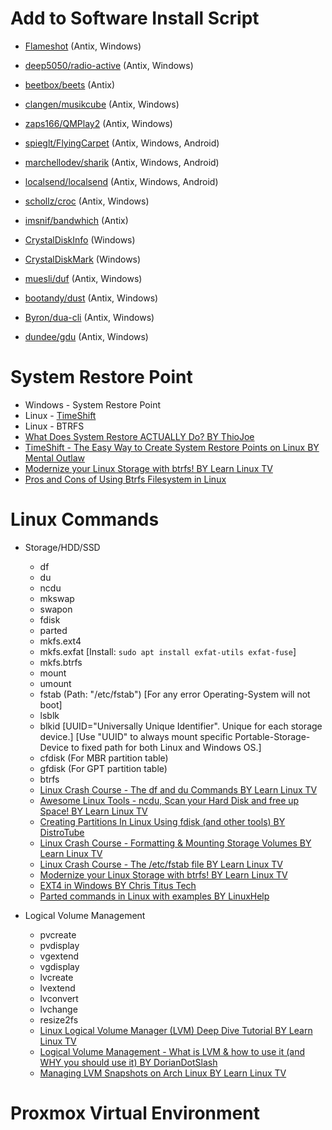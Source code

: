 # Add to Software Install Script

* [Flameshot](https://github.com/flameshot-org/flameshot) (Antix, Windows)
* [deep5050/radio-active](https://github.com/deep5050/radio-active) (Antix, Windows)
* [beetbox/beets](https://github.com/beetbox/beets) (Antix)
* [clangen/musikcube](https://github.com/clangen/musikcube) (Antix, Windows)
* [zaps166/QMPlay2](https://github.com/zaps166/QMPlay2) (Antix, Windows)
* [spieglt/FlyingCarpet](https://github.com/spieglt/FlyingCarpet) (Antix, Windows, Android)
* [marchellodev/sharik](https://github.com/marchellodev/sharik) (Antix, Windows, Android)
* [localsend/localsend](https://github.com/localsend/localsend) (Antix, Windows, Android)
* [schollz/croc](https://github.com/schollz/croc) (Antix, Windows)
* [imsnif/bandwhich](https://github.com/imsnif/bandwhich) (Antix)

* [CrystalDiskInfo](https://crystalmark.info/en/software/crystaldiskinfo/) (Windows)
* [CrystalDiskMark](https://crystalmark.info/en/software/crystaldiskmark/) (Windows)

* [muesli/duf](https://github.com/muesli/duf) (Antix, Windows)
* [bootandy/dust](https://github.com/bootandy/dust) (Antix, Windows)
* [Byron/dua-cli](https://github.com/Byron/dua-cli) (Antix, Windows)
* [dundee/gdu](https://github.com/dundee/gdu) (Antix, Windows)

# System Restore Point

* Windows - System Restore Point
* Linux - [TimeShift](https://github.com/linuxmint/timeshift)
* Linux - BTRFS
* [What Does System Restore ACTUALLY Do? BY ThioJoe](https://www.youtube.com/watch?v=udHfkn0s4qs)
* [TimeShift - The Easy Way to Create System Restore Points on Linux BY Mental Outlaw](https://www.youtube.com/watch?v=npQu2PTaqos)
* [Modernize your Linux Storage with btrfs! BY Learn Linux TV](https://www.youtube.com/watch?v=RPO-fS6HQbY)
* [Pros and Cons of Using Btrfs Filesystem in Linux](https://itsfoss.com/btrfs/)

# Linux Commands

* Storage/HDD/SSD
  * df
  * du
  * ncdu
  * mkswap
  * swapon
  * fdisk
  * parted
  * mkfs.ext4
  * mkfs.exfat [Install: `sudo apt install exfat-utils exfat-fuse`]
  * mkfs.btrfs
  * mount
  * umount
  * fstab (Path: "/etc/fstab") [For any error Operating-System will not boot]
  * lsblk
  * blkid [UUID="Universally Unique Identifier". Unique for each storage device.] [Use "UUID" to always mount specific Portable-Storage-Device to fixed path for both Linux and Windows OS.]
  * cfdisk (For MBR partition table)
  * gfdisk (For GPT partition table)
  * btrfs
  * [Linux Crash Course - The df and du Commands BY Learn Linux TV](https://www.youtube.com/watch?v=ZRs5zVv_1UU)
  * [Awesome Linux Tools - ncdu, Scan your Hard Disk and free up Space! BY Learn Linux TV](https://www.youtube.com/watch?v=nj8HtCNYOsU)
  * [Creating Partitions In Linux Using fdisk (and other tools) BY DistroTube](https://www.youtube.com/watch?v=LPYfoFSXB9A)
  * [Linux Crash Course - Formatting & Mounting Storage Volumes BY Learn Linux TV](https://www.youtube.com/watch?v=2Z6ouBYfZr8)
  * [Linux Crash Course - The /etc/fstab file BY Learn Linux TV](https://www.youtube.com/watch?v=A7xH74o6kY0)
  * [Modernize your Linux Storage with btrfs! BY Learn Linux TV](https://www.youtube.com/watch?v=RPO-fS6HQbY)
  * [EXT4 in Windows BY Chris Titus Tech](https://www.youtube.com/watch?v=aX1vH1j7m7U)
  * [Parted commands in Linux with examples BY LinuxHelp](https://www.youtube.com/watch?v=GmAM7XroncA)

* Logical Volume Management
  * pvcreate
  * pvdisplay
  * vgextend
  * vgdisplay
  * lvcreate
  * lvextend
  * lvconvert
  * lvchange
  * resize2fs
  * [Linux Logical Volume Manager (LVM) Deep Dive Tutorial BY Learn Linux TV](https://www.youtube.com/watch?v=MeltFN-bXrQ)
  * [Logical Volume Management - What is LVM & how to use it (and WHY you should use it) BY DorianDotSlash](https://www.youtube.com/watch?v=214rUhQe7B4)
  * [Managing LVM Snapshots on Arch Linux BY Learn Linux TV](https://www.youtube.com/watch?v=RnjpLZmQ4DM)

# Proxmox Virtual Environment
